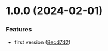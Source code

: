 # 1.0.0 (2024-02-01)


### Features

* first version ([8ecd7d2](https://github.com/InfiniBrains/CCM299/commit/8ecd7d2364da62e4b10508c90bf3c130f553ce62))
